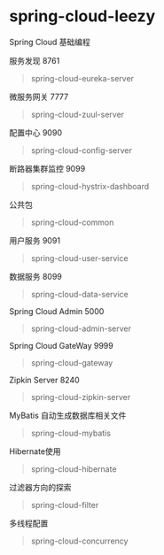 # spring-cloud-leezy
Spring Cloud 基础编程

服务发现 8761
> spring-cloud-eureka-server

微服务网关 7777
> spring-cloud-zuul-server

配置中心 9090
> spring-cloud-config-server

断路器集群监控 9099
> spring-cloud-hystrix-dashboard

公共包
> spring-cloud-common

用户服务 9091
> spring-cloud-user-service

数据服务 8099
> spring-cloud-data-service

Spring Cloud Admin 5000
> spring-cloud-admin-server

Spring Cloud GateWay 9999
> spring-cloud-gateway

Zipkin Server 8240
> spring-cloud-zipkin-server

MyBatis 自动生成数据库相关文件
> spring-cloud-mybatis

Hibernate使用
> spring-cloud-hibernate

过滤器方向的探索
> spring-cloud-filter

多线程配置
> spring-cloud-concurrency
